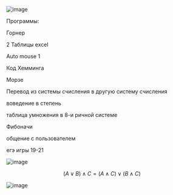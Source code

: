 
![image](https://user-images.githubusercontent.com/84030509/192939839-22c50a1d-4095-4e91-9529-96cca2a091f4.png)

Программы:

Горнер

2 Таблицы excel

Auto mouse 1

Код Хемминга 

Морзе

Перевод из системы счисления в другую систему счисления

воведение в степень 

таблица умножения в 8-и ричной системе 

Фибоначи

общение с пользователем

егэ игры 19-21


![image](https://user-images.githubusercontent.com/84030509/198190446-f808785d-f464-4233-b28d-10470b9b175b.png)

 $$(A\vee B)\wedge C = (A\wedge C)\vee(B\wedge C)$$


![image](https://user-images.githubusercontent.com/84030509/200734701-ae975610-bb3c-4179-8be9-1740ba991e07.png)
